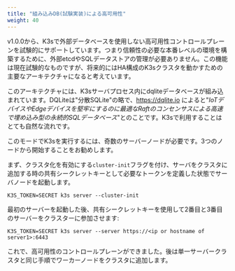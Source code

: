 ```yaml
---
title: "組み込みDB(試験実装)による高可用性"
weight: 40
---
```


v1.0.0から、K3sで外部データベースを使用しない高可用性コントロールプレーンを試験的にサポートしています。つまり信頼性の必要な本番レベルの環境を構築するために、外部etcdやSQLデータストアの管理が必要ありません。この機能は現在試験的なものですが、将来的にはHA構成のK3sクラスタを動かすための主要なアーキテクチャになると考えています。

このアーキテクチャには、K3sサーバプロセス内にdqliteデータベースが組み込まれています。DQLiteは"分散SQLite"の略で、https://dqlite.io によると"*IoTデバイスやEdgeデバイスを堅牢にするのに最適なRaftのコンセンサスによる高速で埋め込み型の永続的SQLデータベース*"とのことです。K3sで利用することはとても自然な流れです。

このモードでK3sを実行するには、奇数のサーバーノードが必要です。3つのノードから開始することをお勧めします。

まず、クラスタ化を有効にする`cluster-init`フラグを付け、サーバをクラスタに追加する時の共有シークレットキーとして必要なトークンを定義した状態でサーバノードを起動します。
```
K3S_TOKEN=SECRET k3s server --cluster-init
```

最初のサーバーを起動した後、共有シークレットキーを使用して2番目と3番目のサーバーをクラスターに参加させます:
```
K3S_TOKEN=SECRET k3s server --server https://<ip or hostname of server1>:6443
```

これで、高可用性のコントロールプレーンができました。後は単一サーバークラスタと同じ手順でワーカーノードをクラスタに追加します。
